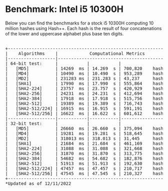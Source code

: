 <h1>Benchmark: Intel i5 10300H</h1>
Below you can find the benchmarks for a stock i5 10300H computing 10 million hashes using Hash++. Each hash is the result of four concatenations of the lower and uppercase alphabet plus base ten digits.
<br><br>

<pre>
+----------------------------------------------------------------+
|    Algorithms    |            Computational Metrics            |
|------------------|---------------------------------------------|
| 64-bit test:     |           |           |                     |
|   [MD5]          | 14269  ms | 14.269  s | 700,820    hashes/s |
|   [MD4]          | 10490  ms | 10.490  s | 953,289    hashes/s |
|   [MD2]          | 231283 ms | 231.283 s | 43,237     hashes/s | 
|   [SHA1]         | 17990  ms | 17.990  s | 555,864    hashes/s |
|   [SHA2-224]     | 23757  ms | 23.757  s | 420,929    hashes/s |
|   [SHA2-256]     | 24231  ms | 24.231  s | 412,694    hashes/s |
|   [SHA2-384]     | 17918  ms | 17.918  s | 515,756    hashes/s |
|   [SHA2-512]     | 19389  ms | 19.389  s | 716,743    hashes/s |
|   [SHA2-512/224] | 16915  ms | 16.915  s | 591,191    hashes/s |
|   [SHA2-512/256] | 16622  ms | 16.622  s | 601,612    hashes/s |
|------------------|-----------|-----------|---------------------|
| 32-bit test:     |           |           |                     |
|   [MD5]          | 26660  ms | 26.660  s | 375,094    hashes/s |
|   [MD4]          | 19281  ms | 19.281  s | 518,645    hashes/s |
|   [MD2]          | 318013 ms | 318.013 s | 31,445     hashes/s |
|   [SHA1]         | 21684  ms | 21.684  s | 461,169    hashes/s |
|   [SHA2-224]     | 31088  ms | 31.088  s | 321,668    hashes/s |
|   [SHA2-256]     | 31870  ms | 31.870  s | 313,775    hashes/s |
|   [SHA2-384]     | 54682  ms | 54.682  s | 182,876    hashes/s |
|   [SHA2-512]     | 51913  ms | 51.913  s | 192,630    hashes/s |
|   [SHA2-512/224] | 47457  ms | 47.457  s | 210,717    hashes/s |
|   [SHA2-512/256] | 47545  ms | 47.545  s | 210,327    hashes/s |
+----------------------------------------------------------------+
*Updated as of 12/11/2022
</pre
